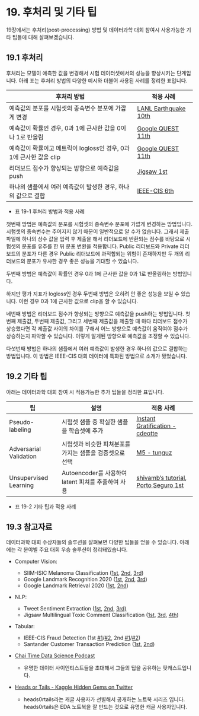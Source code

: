 # 19. 후처리 및 기타 팁

19장에서는 후처리(post-processing) 방법 및 데이터과학 대회 참여시 사용가능한 기타 팁들에 대해 살펴보겠습니다. 

## 19.1 후처리

후처리는 모델이 예측한 값을 변경해서 시험 데이터셋에서의 성능을 향상시키는 단계입니다. 아래 표는 후처리 방법의 다양한 예시와 더불어 사용된 사례를 정리한 표입니다. 

후처리 방법 | 적용 사례 
---------|----------
 예측값의 분포를 시험셋의 종속변수 분포에 가깝게 변경 | [LANL Earthquake 10th](https://www.kaggle.com/c/LANL-Earthquake-Prediction/discussion/94466) 
 예측값이 확률인 경우, 0과 1에 근사한 값을 0이나 1로 반올림 | [Google QUEST 11th](https://www.kaggle.com/c/google-quest-challenge/discussion/129839) 
 예측값이 확률이고 메트릭이 logloss인 경우, 0과 1에 근사한 값을 clip | [Google QUEST 11th](https://www.kaggle.com/c/google-quest-challenge/discussion/129839) 
 리더보드 점수가 향상되는 방향으로 예측값을 push | [Jigsaw 1st](https://www.kaggle.com/c/jigsaw-multilingual-toxic-comment-classification/discussion/160986) 
 하나의 샘플에서 여러 예측값이 발생한 경우, 하나의 값으로 결합 | [IEEE-CIS 6th](https://www.kaggle.com/c/ieee-fraud-detection/discussion/111247) 
- 표 19-1 후처리 방법과 적용 사례

첫번째 방법은 예측값의 분포를 시험셋의 종속변수 분포에 가깝게 변경하는 방법입니다. 시험셋의 종속변수는 주어지지 않기 때문이 일반적으로 알 수가 없습니다. 그래서 제출 파일에 하나의 상수 값을 입력 후 제출을 해서 리더보드에 반환되는 점수를 바탕으로 시험셋의 분포를 유추를 한 뒤 분포 변환을 적용합니다. Public 리더보드와 Private 리더보드의 분포가 다른 경우 Public 리더보드에 과적합되는 위험이 존재하지만 두 개의 리더보드의 분포가 유사한 경우 좋은 성능을 기대할 수 있습니다. 

두번째 방법은 예측값이 확률인 경우 0과 1에 근사한 값을 0과 1로 반올림하는 방법입니다. 

하지만 평가 지표가 logloss인 경우 두번째 방법은 오히려 안 좋은 성능을 보일 수 있습니다. 이런 경우 0과 1에 근사한 값으로 clip을 할 수 있습니다. 

네번째 방법은 리더보드 점수가 향상되는 방향으로 예측값을 push하는 방법입니다. 첫번째 제출값, 두번째 제출값, 그리고 세번째 제출값을 제출할 때 마다 리더보드 점수가 상승했다면 각 제출값 사이의 차이를 구해서 어느 방향으로 예측값이 움직여야 점수가 상승하는지 파악할 수 있습니다. 이렇게 알게된 방향으로 예측값을 조정할 수 있습니다. 

다섯번째 방법은 하나의 샘플에서 여러 예측값이 발생한 경우 하나의 값으로 결합하는 방법입니다. 이 방법은 IEEE-CIS 대회 데이터에 특화된 방법으로 소개가 됐었습니다. 

## 19.2 기타 팁

아래는 데이터과학 대회 참여 시 적용가능한 추가 팁들을 정리한 표입니다. 

팁 | 설명 | 적용 사례 
---------|----------|----------
 Pseudo-labeling | 시험셋 샘플 중 확실한 샘플을 학습셋에 추가 | [Instant Gratification - cdeotte](https://www.kaggle.com/cdeotte/pseudo-labeling-qda-0-969) 
 Adversarial Validation | 시험셋과 비슷한 피쳐분포를 가지는 샘플을 검증셋으로 선택 | [M5 - tunguz](https://www.kaggle.com/tunguz/m5-adversarial-validation) 
 Unsupervised Learning | Autoencoder를 사용하여 latent 피쳐를 추출하여 사용 | [shivamb’s tutorial](https://www.kaggle.com/shivamb/semi-supervised-classification-using-autoencoders), [Porto Seguro 1st](https://www.kaggle.com/c/porto-seguro-safe-driver-prediction/discussion/44629) 
- 표 19-2 기타 팁과 적용 사례

## 19.3 참고자료

데이터과학 대회 수상자들의 솔루션을 살펴보면 다양한 팁들을 얻을 수 있습니다. 아래에는 각 분야별 주요 대회 우승 솔루션이 정리돼있습니다.

- Computer Vision: 
    - SIIM-ISIC Melanoma Classification ([1st](https://www.kaggle.com/c/siim-isic-melanoma-classification/discussion/175412), [2nd](https://www.kaggle.com/c/siim-isic-melanoma-classification/discussion/175324), [3rd](https://www.kaggle.com/c/siim-isic-melanoma-classification/discussion/175633))
    - Google Landmark Recognition 2020 ([1st](https://www.kaggle.com/c/landmark-recognition-2020/discussion/187821), [2nd](https://www.kaggle.com/c/landmark-recognition-2020/discussion/188299), [3rd](https://www.kaggle.com/c/landmark-recognition-2020/discussion/187757))
    - Google Landmark Retrieval 2020 ([1st](https://www.kaggle.com/c/landmark-retrieval-2020/discussion/176037), [2nd](https://www.kaggle.com/c/landmark-retrieval-2020/discussion/177078))

- NLP: 
    - Tweet Sentiment Extraction ([1st](https://www.kaggle.com/c/tweet-sentiment-extraction/discussion/159477), [2nd](https://www.kaggle.com/c/tweet-sentiment-extraction/discussion/159310), [3rd)](https://www.kaggle.com/c/tweet-sentiment-extraction/discussion/159910)
    - Jigsaw Multilingual Toxic Comment Classification ([1st](https://www.kaggle.com/c/jigsaw-multilingual-toxic-comment-classification/discussion/160862), [3rd](https://www.kaggle.com/c/jigsaw-multilingual-toxic-comment-classification/discussion/160964), [4th](https://www.kaggle.com/c/jigsaw-multilingual-toxic-comment-classification/discussion/160980))

- Tabular:
    - IEEE-CIS Fraud Detection (1st [#1](https://www.kaggle.com/c/ieee-fraud-detection/discussion/111284)/[#2](https://www.kaggle.com/c/ieee-fraud-detection/discussion/111308), 2nd [#1](https://www.kaggle.com/c/ieee-fraud-detection/discussion/111321)/[#2](https://www.kaggle.com/c/ieee-fraud-detection/discussion/111554))
    - Santander Customer Transaction Prediction ([1st](https://www.kaggle.com/c/santander-customer-transaction-prediction/discussion/89003), [2nd](https://www.kaggle.com/c/santander-customer-transaction-prediction/discussion/88939))

- [Chai Time Data Science Podcast](https://anchor.fm/chaitimedatascience)
    - 유명한 데이터 사이언티스트들을 초대해서 그들의 팁을 공유하는 팟캐스트입니다. 
- [Heads or Tails - Kaggle Hidden Gems on Twitter](https://twitter.com/heads0rtai1s)
    - heads0rtails라는 캐글 사용자가 선별해서 공개하는 노트북 시리즈 입니다. heads0rtails은 EDA 노트북을 잘 만드는 것으로 유명한 캐글 사용자입니다. 
